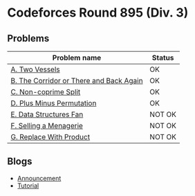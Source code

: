 # Codeforces Round 895 (Div. 3)

## Problems

|Problem name|Status|
|------------|---------|
| [A. Two Vessels](problems/A._Two_Vessels.md)|OK|
| [B. The Corridor or There and Back Again](problems/B._The_Corridor_or_There_and_Back_Again.md)|OK|
| [C. Non-coprime Split](problems/C._Non-coprime_Split.md)|OK|
| [D. Plus Minus Permutation](problems/D._Plus_Minus_Permutation.md)|OK|
| [E. Data Structures Fan](problems/E._Data_Structures_Fan.md)|NOT OK|
| [F. Selling a Menagerie](problems/F._Selling_a_Menagerie.md)|NOT OK|
| [G. Replace With Product](problems/G._Replace_With_Product.md)|NOT OK|
## Blogs

- [Announcement](blogs/Announcement.md)
- [Tutorial](blogs/Tutorial.md)

